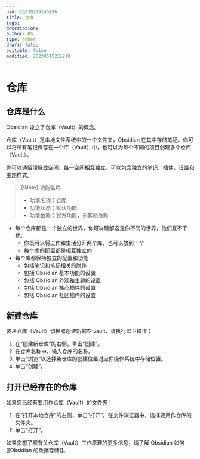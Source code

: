 ```yaml
---
uid: 20230329145856
title: 仓库
tags: 
description: 
author: OS
type: other
draft: false
editable: false
modified: 20230515231218
---
```


# 仓库

## 仓库是什么

Obsidian 设立了仓库（Vault）的概念。

仓库（Vault）是本地文件系统中的一个文件夹，Obsidian 在其中存储笔记。你可以将所有笔记保存在一个库（Vault）中，也可以为每个不同的项目创建多个仓库（Vault）。

你可以通俗理解成空间，每一空间相互独立，可以包含独立的笔记，插件，设置和主题样式。

> [!Note] 功能名片
> - 功能名称：仓库
> - 功能状态：默认功能
> - 功能依赖：官方功能，无其他依赖

- 每个仓库都是一个独立的世界，你可以理解这是你不同的世界，他们互不干扰。
	- 你既可以将工作和生活分开两个库，也可以放到一个
	- 每个库的配置都是相互独立的
- 每个库都保持独立的配置和功能
	- 包括笔记和笔记相关的附件
	- 包括 Obsidian 基本功能的设置
	- 包括 Obsidian 外观和主题的设置
	- 包括 Obsidian 核心插件的设置
	- 包括 Obsidian 社区插件的设置

## 新建仓库

要从仓库（Vault）切换器创建新的空 vault，请执行以下操作：

1. 在“创建新仓库”的右侧，单击“创建”。
2. 在仓库名称中，输入仓库的名称。
3. 单击“浏览”以选择新仓库的创建位置对应你操作系统中存储位置。
4. 单击“创建”。

## 打开已经存在的仓库

如果您已经有要用作仓库（Vault）的文件夹：

1. 在“打开本地仓库”的右侧，单击“打开”。在文件浏览器中，选择要用作仓库的文件夹。
2. 单击“打开”。

如果您想了解有关仓库（Vault）工作原理的更多信息，请了解 Obsidian 如何 [[Obsidian 的数据存储]]。
